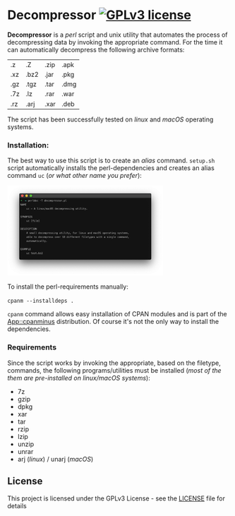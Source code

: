 # Decompressor [![GPLv3 license](https://img.shields.io/badge/license-GPLv3-blue.svg)](https://github.com/chrispetrou/Decompressor/blob/master/LICENSE)

**Decompressor** is a _perl_ script and unix utility that automates the process of decompressing data by invoking the appropriate command. For the time it can automatically decompress the following archive formats:

|||||
|-|-|-|-|
| .z | .Z | .zip | .apk |
| .xz | .bz2 | .jar | .pkg |
| .gz | .tgz | .tar | .dmg |
| .7z | .lz | .rar | .war |
| .rz | .arj | .xar | .deb |

The script has been successfully tested on _linux_ and _macOS_ operating systems.

### Installation:

The best way to use this script is to create an _alias_ command. `setup.sh` script  automatically installs the perl-dependencies and creates an alias command `uc` (_or what other name you prefer_):

<img src="images/decompressor.png" width="70%">

To install the perl-requirements manually:

`cpanm --installdeps .`

`cpanm` command allows easy installation of CPAN modules and is part of the [App::cpanminus](https://metacpan.org/pod/distribution/App-cpanminus/bin/cpanm) distribution. Of course it's not the only way to install the dependencies.

### Requirements

Since the script works by invoking the appropriate, based on the filetype, commands, the following programs/utilities must be installed (_most of the them are pre-installed on linux/macOS systems_):

*   7z
*   gzip
*   dpkg
*   xar
*   tar
*   rzip
*   lzip
*   unzip
*   unrar
*   arj (_linux_) / unarj (_macOS_)

## License

This project is licensed under the GPLv3 License - see the [LICENSE](LICENSE) file for details
